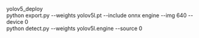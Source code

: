 yolov5_deploy  
python export.py --weights yolov5l.pt --include onnx engine --img 640 --device 0  
python detect.py --weights yolov5l.engine --source 0